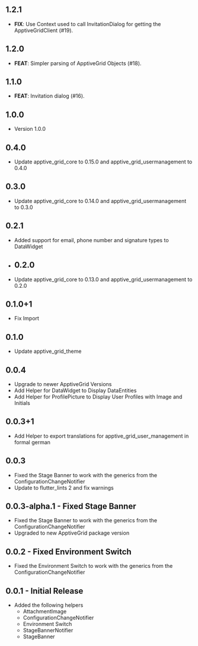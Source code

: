 ## 1.2.1

 - **FIX**: Use Context used to call InvitationDialog for getting the ApptiveGridClient (#19).

## 1.2.0

 - **FEAT**: Simpler parsing of ApptiveGrid Objects (#18).

## 1.1.0

 - **FEAT**: Invitation dialog (#16).

## 1.0.0
* Version 1.0.0

## 0.4.0
* Update apptive_grid_core to 0.15.0 and apptive_grid_usermanagement to 0.4.0

## 0.3.0
* Update apptive_grid_core to 0.14.0 and apptive_grid_usermanagement to 0.3.0

## 0.2.1
* Added support for email, phone number and signature types to DataWidget

* ## 0.2.0
* Update apptive_grid_core to 0.13.0 and apptive_grid_usermanagement to 0.2.0

## 0.1.0+1
* Fix Import

## 0.1.0
* Update apptive_grid_theme

## 0.0.4
* Upgrade to newer ApptiveGrid Versions
* Add Helper for DataWidget to Display DataEntities
* Add Helper for ProfilePicture to Display User Profiles with Image and Initials

## 0.0.3+1
* Add Helper to export translations for apptive_grid_user_management in formal german

## 0.0.3
* Fixed the Stage Banner to work with the generics from the ConfigurationChangeNotifier
* Update to flutter_lints 2 and fix warnings

## 0.0.3-alpha.1 - Fixed Stage Banner
* Fixed the Stage Banner to work with the generics from the ConfigurationChangeNotifier
* Upgraded to new ApptiveGrid package version

## 0.0.2 - Fixed Environment Switch
* Fixed the Environment Switch to work with the generics from the ConfigurationChangeNotifier

## 0.0.1 - Initial Release
* Added the following helpers
    * AttachmentImage
    * ConfigurationChangeNotifier
    * Environment Switch
    * StageBannerNotifier
    * StageBanner
